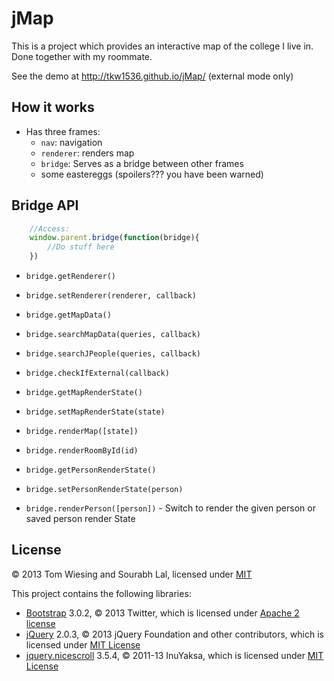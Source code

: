 # jMap

This is a project which provides an interactive map of the college I live in. Done together with my roommate. 

See the demo at http://tkw1536.github.io/jMap/ (external mode only)

## How it works

* Has three frames: 
	* `nav`: navigation
	* `renderer`: renders map
	* `bridge`: Serves as a bridge between other frames
	* some eastereggs (spoilers??? you have been warned)

## Bridge API

```js
	//Access:
	window.parent.bridge(function(bridge){
		//Do stuff here
	})
```

* `bridge.getRenderer()`
* `bridge.setRenderer(renderer, callback)`

* `bridge.getMapData()`

* `bridge.searchMapData(queries, callback)`
* `bridge.searchJPeople(queries, callback)`


* `bridge.checkIfExternal(callback)`

* `bridge.getMapRenderState()`
* `bridge.setMapRenderState(state)`
* `bridge.renderMap([state])`
* `bridge.renderRoomById(id)`

* `bridge.getPersonRenderState()`
* `bridge.setPersonRenderState(person)`
* `bridge.renderPerson([person])` - Switch to render the given person or saved person render State

## License

&copy; 2013 Tom Wiesing and Sourabh Lal, licensed under [MIT](LICENSE)

This project contains the following libraries: 

* [Bootstrap](http://getbootstrap.com/) 3.0.2, &copy; 2013 Twitter, which is licensed under [Apache 2 license](libs/bootstrap/LICENSE)
* [jQuery](http://jquery.com/) 2.0.3, &copy; 2013 jQuery Foundation and other contributors, which is licensed under [MIT License](libs/jquery/MIT-LICENSE.txt)
* [jquery.nicescroll](http://github.com/inuyaksa/jquery.nicescroll/) 3.5.4, &copy; 2011-13 InuYaksa, which is licensed under [MIT License](libs/jquery.nicescroll/MIT.LICENSE)